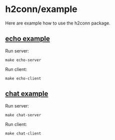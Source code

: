 # h2conn/example

Here are example how to use the h2conn package.

## [echo example](./chat)

Run server:

    make echo-server

Run client:

    make echo-client

## [chat example](./chat)

Run server:

    make chat-server

Run client:

    make chat-client

